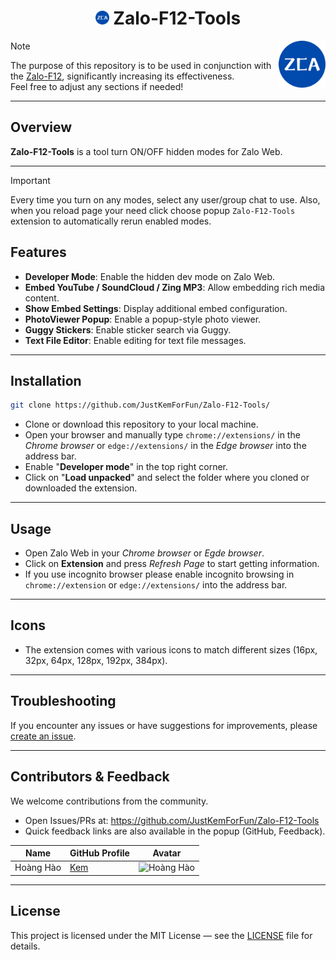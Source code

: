 <h1 align="center"><img src="./images/icon-384.png" width="22px"> Zalo-F12-Tools</h1>
<img align='right' src="./images/icon-384.png" width="75" height="75">

> [!Note]
The purpose of this repository is to be used in conjunction with the [Zalo-F12](https://github.com/ElectroHeavenVN/Zalo-F12), significantly increasing its effectiveness.<br>Feel free to adjust any sections if needed!

---

## Overview
**Zalo-F12-Tools** is a tool turn ON/OFF hidden modes for Zalo Web.

---

> [!IMPORTANT]
Every time you turn on any modes, select any user/group chat to use. Also, when you reload page your need click choose popup `Zalo-F12-Tools` extension to automatically rerun enabled modes.

## Features

- **Developer Mode**: Enable the hidden dev mode on Zalo Web.
- **Embed YouTube / SoundCloud / Zing MP3**: Allow embedding rich media content.
- **Show Embed Settings**: Display additional embed configuration.
- **PhotoViewer Popup**: Enable a popup-style photo viewer.
- **Guggy Stickers**: Enable sticker search via Guggy.
- **Text File Editor**: Enable editing for text file messages.

---

## Installation

```bash
git clone https://github.com/JustKemForFun/Zalo-F12-Tools/
```
- Clone or download this repository to your local machine.
- Open your browser and manually type `chrome://extensions/` in the *Chrome browser* or `edge://extensions/` in the *Edge browser* into the address bar.
- Enable "**Developer mode**" in the top right corner.
- Click on "**Load unpacked**" and select the folder where you cloned or downloaded the extension.

---

## Usage

- Open Zalo Web in your *Chrome browser* or *Egde browser*.
- Click on **Extension** and press *Refresh Page* to start getting information.
- If you use incognito browser please enable incognito browsing in `chrome://extension` or `edge://extensions/` into the address bar.

---

## Icons

- The extension comes with various icons to match different sizes (16px, 32px, 64px, 128px, 192px, 384px).

---

## Troubleshooting

If you encounter any issues or have suggestions for improvements, please [create an issue](https://github.com/JustKemForFun/Zalo-F12-Tools/issues).

---

## Contributors & Feedback

We welcome contributions from the community.
- Open Issues/PRs at: https://github.com/JustKemForFun/Zalo-F12-Tools
- Quick feedback links are also available in the popup (GitHub, Feedback).

| Name               | GitHub Profile                              | Avatar                                 |
|--------------------|---------------------------------------------|----------------------------------------|
|     Hoàng Hào      | [Kem](https://www.github.com/JustKemForFun) | <img src="https://avatars.githubusercontent.com/u/136668112" alt="Hoàng Hào" width="50" height="50" /> |

---

## License

This project is licensed under the MIT License — see the [LICENSE](LICENSE) file for details.

